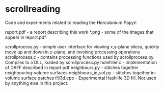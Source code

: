 # scrollreading
Code and experiments related to reading the Herculanium Papyri

report.pdf - a report describing this work
*.png - some of the images that appear in report.pdf

scrollprocess.py - simple user interface for viewing x,y-plane slices, quickly move up and down in z-plane, and invoking processing operations
scrollprocess.c - contains processing functions used by scrollprocess.py. Compiles to a DLL, loaded by scrollprocess.py
holefiller.c - implementation of DAFF described in report.pdf
neighbours.py - stitches together neighbouring-volume surfaces
neighbours_in_vol.py - stitches together in-volume surface patches
fill3d.cpp - Experimental Hashlife 3D fill. Not used by anything else in this project.
